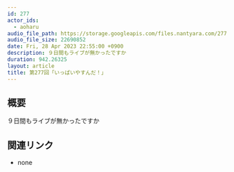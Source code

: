 ```yaml
---
id: 277
actor_ids:
  - aoharu
audio_file_path: https://storage.googleapis.com/files.nantyara.com/277.mp3
audio_file_size: 22690852
date: Fri, 28 Apr 2023 22:55:00 +0900
description: ９日間もライブが無かったですか
duration: 942.26325
layout: article
title: 第277回「いっぱいやすんだ！」
---
```

## 概要

９日間もライブが無かったですか

## 関連リンク

* none
